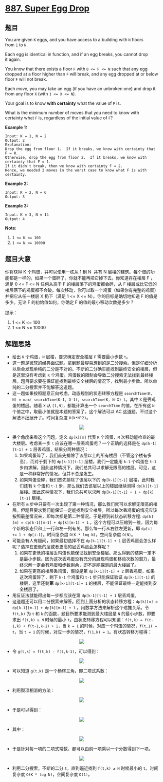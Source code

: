 # [887. Super Egg Drop](https://leetcode.com/problems/super-egg-drop/)


## 题目

You are given `K` eggs, and you have access to a building with `N` floors from `1` to `N`.

Each egg is identical in function, and if an egg breaks, you cannot drop it again.

You know that there exists a floor `F` with `0 <= F <= N` such that any egg dropped at a floor higher than `F` will break, and any egg dropped at or below floor `F` will not break.

Each *move*, you may take an egg (if you have an unbroken one) and drop it from any floor `X` (with `1 <= X <= N`).

Your goal is to know **with certainty** what the value of `F` is.

What is the minimum number of moves that you need to know with certainty what `F` is, regardless of the initial value of `F`?

**Example 1:**

    Input: K = 1, N = 2
    Output: 2
    Explanation: 
    Drop the egg from floor 1.  If it breaks, we know with certainty that F = 0.
    Otherwise, drop the egg from floor 2.  If it breaks, we know with certainty that F = 1.
    If it didn't break, then we know with certainty F = 2.
    Hence, we needed 2 moves in the worst case to know what F is with certainty.

**Example 2:**

    Input: K = 2, N = 6
    Output: 3

**Example 3:**

    Input: K = 3, N = 14
    Output: 4

**Note:**

1. `1 <= K <= 100`
2. `1 <= N <= 10000`


## 题目大意

你将获得 K 个鸡蛋，并可以使用一栋从 1 到 N  共有 N 层楼的建筑。每个蛋的功能都是一样的，如果一个蛋碎了，你就不能再把它掉下去。你知道存在楼层 F ，满足 0 <= F <= N 任何从高于 F 的楼层落下的鸡蛋都会碎，从 F 楼层或比它低的楼层落下的鸡蛋都不会破。每次移动，你可以取一个鸡蛋（如果你有完整的鸡蛋）并把它从任一楼层 X 扔下（满足 1 <= X <= N）。你的目标是确切地知道 F 的值是多少。无论 F 的初始值如何，你确定 F 的值的最小移动次数是多少？


提示：

1. 1 <= K <= 100
2. 1 <= N <= 10000


## 解题思路

- 给出 `K` 个鸡蛋，`N` 层楼，要求确定安全楼层 `F` 需要最小步数 `t`。
- 这一题是微软的经典面试题。拿到题最容易想到的是二分搜索。但是仔细分析以后会发现单纯的二分是不对的。不断的二分确实能找到最终安全的楼层，但是这里没有考虑到 `K` 个鸡蛋。鸡蛋数的限制会导致二分搜索无法找到最终楼层。题目要求要在保证能找到最终安全楼层的情况下，找到最小步数。所以单纯的二分搜索并不能解答这道题。
- 这一题如果按照题意正向考虑，动态规划的状态转移方程是 `searchTime(K, N) = max( searchTime(K-1, X-1), searchTime(K, N-X) )`。其中 `X` 是丢鸡蛋的楼层。随着 `X` 从 `[1,N]`，都能计算出一个 `searchTime` 的值，在所有这 `N` 个值之中，取最小值就是本题的答案了。这个解法可以 AC 这道题。不过这个解法不细展开了。时间复杂度 `O(k*N^2)`。    
<p align='center'>
<img src='https://img.halfrost.com/Leetcode/leetcode_887_8.png'>
</p>

- 换个角度来看这个问题，定义 `dp[k][m]` 代表 `K` 个鸡蛋，`M` 次移动能检查的最大楼层。考虑某一步 `t` 应该在哪一层丢鸡蛋呢？一个正确的选择是在 `dp[k-1][t-1] + 1` 层丢鸡蛋，结果分两种情况：
    1. 如果鸡蛋碎了，我们首先排除了该层以上的所有楼层（不管这个楼有多高），而对于剩下的 `dp[k-1][t-1]` 层楼，我们一定能用 `k-1` 个鸡蛋在 `t-1` 步内求解。因此这种情况下，我们总共可以求解无限高的楼层。可见，这是一种非常好的情况，但并不总是发生。
    2. 如果鸡蛋没碎，我们首先排除了该层以下的 `dp[k-1][t-1]` 层楼，此时我们还有 `k` 个蛋和 `t-1` 步，那么我们去该层以上的楼层继续测得 `dp[k][t-1]` 层楼。因此这种情况下，我们总共可以求解 `dp[k-1][t-1] + 1 + dp[k][t-1]` 层楼。
- 在所有 `m` 步中只要有一次出现了第一种情况，那么我们就可以求解无限高的楼层。但题目要求我们能保证一定能找到安全楼层，所以每次丢鸡蛋的情况应该按照最差情况来，即每次都是第二种情况。于是得到转状态转移方程: `dp[k][m] = dp[k-1][m-1] + dp[k][m-1] + 1` 。这个方程可以压缩到一维，因为每个新的状态只和上一行和左一列有关。那么每一行从右往左更新，即 `dp[i] += 1 + dp[i-1]`。时间复杂度 `O(K * log N)`，空间复杂度 `O(N)`。
- 可能会有人有疑问，如果最初选择不在 `dp[k-1][t-1] + 1` 层丢鸡蛋会怎么样呢？选择在更低的层或者更高的层丢鸡蛋会怎样呢？
    1. 如果在更低的楼层丢鸡蛋也能保证找到安全楼层。那么得到的结果一定不是最小步数。因为这次丢鸡蛋没有充分的展现鸡蛋和移动次数的潜力，最终求解一定会有鸡蛋和步数剩余，即不是能探测的最大楼层了。
    2. 如果在更高的楼层丢鸡蛋，假设是第 `dp[k-1][t-1] + 2` 层丢鸡蛋，如果这次鸡蛋碎了，剩下 `k-1` 个鸡蛋和 `t-1` 步只能保证验证 `dp[k-1][t-1]` 的楼层，这里还剩**第** `dp[k-1][t-1]+ 1` 的楼层，不能保证最终一定能找到安全楼层了。
- 用反证法就能得出每一步都应该在第 `dp[k-1][t-1] + 1` 层丢鸡蛋。
- 这道题还可以用二分搜索来解答。回到上面分析的状态转移方程：`dp[k][m] = dp[k-1][m-1] + dp[k][m-1] + 1` 。用数学方法来解析这个递推关系。令 `f(t,k)` 为 `t` 和 `k` 的函数，题目所要求能测到最大楼层是 `N` 的最小步数，即要求出 `f(t,k) ≥ N` 时候的最小 `t`。由状态转移方程可以知道：`f(t,k) = f(t-1,k) + f(t-1,k-1) + 1`，当 `k = 1` 的时候，对应一个鸡蛋的情况，`f(t,1) = t`，当 `t = 1` 的时候，对应一步的情况，`f(1,k) = 1`。有状态转移方程得：    
<p align='center'>
<img src='https://img.halfrost.com/Leetcode/leetcode_887_1.png'>
</p>

- 令 `g(t,k) = f(t,k) - f(t,k-1)`，可以得到：  

<p align='center'>
<img src='https://img.halfrost.com/Leetcode/leetcode_887_2.png'>
</p>  

- 可以知道 `g(t,k)` 是一个杨辉三角，即二项式系数： 
 
<p align='center'>
<img src='https://img.halfrost.com/Leetcode/leetcode_887_3.png'>
</p>  

- 利用裂项相消的方法：  
<p align='center'>
<img src='https://img.halfrost.com/Leetcode/leetcode_887_4.png'>
</p>  

- 于是可以得到：    
<p align='center'>
<img src='https://img.halfrost.com/Leetcode/leetcode_887_5.png'>
</p>

- 其中：    
<p align='center'>
<img src='https://img.halfrost.com/Leetcode/leetcode_887_6.png'>
</p>

- 于是针对每一项的二项式常数，都可以由前一项乘以一个分数得到下一项。  
<p align='center'>
<img src='https://img.halfrost.com/Leetcode/leetcode_887_7.png'>
</p>

- 利用二分搜索，不断的二分 `t`，直到逼近找到 `f(t,k) ≥ N` 时候最小的 `t`。时间复杂度 `O(K * log N)`，空间复杂度 `O(1)`。

